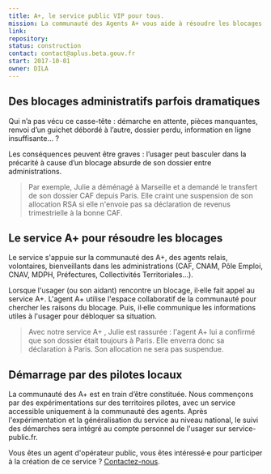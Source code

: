 ```yaml
---
title: A+, le service public VIP pour tous.
mission: La communauté des Agents A+ vous aide à résoudre les blocages administratifs.
link:
repository:
status: construction
contact: contact@aplus.beta.gouv.fr
start: 2017-10-01
owner: DILA
---
```


## Des blocages administratifs parfois dramatiques

Qui n’a pas vécu ce casse-tête : démarche en attente, pièces manquantes, renvoi d’un guichet débordé à l’autre, dossier perdu, information en ligne insuffisante… ?

Les conséquences peuvent être graves : l’usager peut basculer dans la précarité à cause d’un blocage absurde de son dossier entre administrations.

> Par exemple, Julie a déménagé à Marseille et a demandé le transfert de son dossier CAF depuis Paris. Elle craint une suspension de son allocation RSA si elle n'envoie pas sa déclaration de revenus trimestrielle à la bonne CAF.


## Le service A+ pour résoudre les blocages

Le service s'appuie sur la communauté des A+, des agents relais, volontaires, bienveillants dans les administrations (CAF, CNAM, Pôle Emploi, CNAV, MDPH, Préfectures, Collectivités Territoriales…).

Lorsque l'usager (ou son aidant) rencontre un blocage, il·elle fait appel au service A+.
L'agent A+ utilise l'espace collaboratif de la communauté  pour chercher les raisons du blocage. Puis, il·elle communique les informations utiles à l'usager pour débloquer sa situation.

> Avec notre service A+ , Julie est rassurée : l'agent A+ lui a confirmé que son dossier était toujours à Paris. Elle enverra donc sa déclaration à Paris. Son allocation ne sera pas suspendue.

## Démarrage par des pilotes locaux

La communauté des A+ est en train d’être constituée.
Nous commençons par des expérimentations sur des territoires pilotes, avec un service accessible uniquement à la communauté des agents.
Après l'expérimentation et la généralisation du service au niveau national, le suivi des démarches sera intégré au compte personnel de l'usager sur service-public.fr.

Vous êtes un agent d'opérateur public, vous êtes intéressé·e pour participer à la création de ce service ? [Contactez-nous](mailto:contact@aplus.beta.gouv.fr?subject=Contact%20Site%20Beta%20Gouv).
